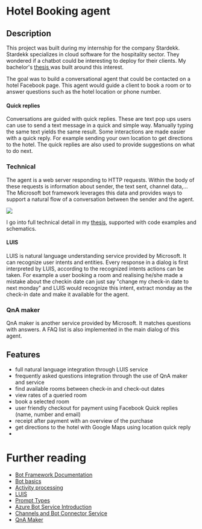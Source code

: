 # Hotel Booking agent

## Description
This project was built during my internship for the company Stardekk. Stardekk specializes in cloud software for the hospitality sector.
They wondered if a chatbot could be interesting to deploy for their clients. My bachelor's <a href="https://github.com/DM-be/HotelBooking-agent/raw/master/Bachelorproef_Dennis_Morent.pdf"> thesis </a>
 was built around this interest.

The goal was to build a conversational agent that could be contacted on a hotel Facebook page. This agent would guide a client to book a room or to answer questions such as the hotel location or phone number. 

#### Quick replies
Conversations are guided with quick replies. These are text pop ups users can use to send a text message in a quick and simple way. Manually typing the same text yields the same result. Some interactions are made easier with a quick reply. For example sending your own location to get directions to the hotel. The quick replies are also used to provide suggestions on what to do next. 

### Technical
The agent is a web server responding to HTTP requests. Within the body of these requests is information about sender, the text sent, channel data,... The Microsoft bot framework leverages this data and provides ways to support a natural flow of a conversation between the sender and the agent. 

<img src="https://docs.microsoft.com/en-us/azure/bot-service/v4sdk/media/bot-builder-activity.png?view=azure-bot-service-4.0">

I go into full technical detail in my <a href="https://github.com/DM-be/HotelBooking-agent/raw/master/Bachelorproef_Dennis_Morent.pdf"> thesis</a>, supported with code examples and schematics. 

#### LUIS
LUIS is natural language understanding service provided by Microsoft. It can recognize user intents and entities. Every response in a dialog is first interpreted by LUIS, according to the recognized intents actions can be taken. For example a user booking a room and realising he/she made a mistake about the checkin date can just say "change my check-in date to next monday" and LUIS would recognize this intent, extract monday as the check-in date and make it available for the agent. 

### QnA maker
QnA maker is another service provided by Microsoft. It matches questions with answers. A FAQ list is also implemented in the main dialog of this agent.




## Features
* full natural language integration through LUIS service
* frequently asked questions integration through the use of QnA maker and service
* find available rooms between check-in and check-out dates
* view rates of a queried room
* book a selected room
* user friendly checkout for payment using Facebook Quick replies (name, number and email)
* receipt after payment with an overview of the purchase
* get directions to the hotel with Google Maps using location quick reply
* 


# Further reading
- [Bot Framework Documentation](https://docs.botframework.com)
- [Bot basics](https://docs.microsoft.com/en-us/azure/bot-service/bot-builder-basics?view=azure-bot-service-4.0)
- [Activity processing](https://docs.microsoft.com/en-us/azure/bot-service/bot-builder-concept-activity-processing?view=azure-bot-service-4.0)
- [LUIS](https://luis.ai)
- [Prompt Types](https://docs.microsoft.com/en-us/azure/bot-service/bot-builder-prompts?view=azure-bot-service-4.0&tabs=javascript)
- [Azure Bot Service Introduction](https://docs.microsoft.com/en-us/azure/bot-service/bot-service-overview-introduction?view=azure-bot-service-4.0)
- [Channels and Bot Connector Service](https://docs.microsoft.com/en-us/azure/bot-service/bot-concepts?view=azure-bot-service-4.0)
- [QnA Maker](https://qnamaker.ai)



